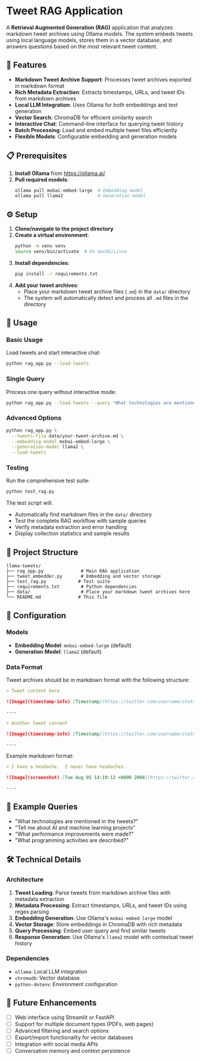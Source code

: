 # Tweet RAG Application

A **Retrieval Augmented Generation (RAG)** application that analyzes markdown tweet archives using Ollama models. The system embeds tweets using local language models, stores them in a vector database, and answers questions based on the most relevant tweet content.

## 🚀 Features

- **Markdown Tweet Archive Support**: Processes tweet archives exported in markdown format
- **Rich Metadata Extraction**: Extracts timestamps, URLs, and tweet IDs from markdown archives
- **Local LLM Integration**: Uses Ollama for both embeddings and text generation
- **Vector Search**: ChromaDB for efficient similarity search
- **Interactive Chat**: Command-line interface for querying tweet history
- **Batch Processing**: Load and embed multiple tweet files efficiently
- **Flexible Models**: Configurable embedding and generation models

## 📋 Prerequisites

1. **Install Ollama** from https://ollama.ai/
2. **Pull required models**:
   ```bash
   ollama pull mxbai-embed-large  # Embedding model
   ollama pull llama2             # Generation model
   ```

## ⚙️ Setup

1. **Clone/navigate to the project directory**
2. **Create a virtual environment**:
   ```bash
   python -m venv venv
   source venv/bin/activate  # On macOS/Linux
   ```
3. **Install dependencies**:
   ```bash
   pip install -r requirements.txt
   ```
4. **Add your tweet archives**:
   - Place your markdown tweet archive files (`.md`) in the `data/` directory
   - The system will automatically detect and process all `.md` files in the directory

## 🎯 Usage

### Basic Usage
Load tweets and start interactive chat:
```bash
python rag_app.py --load-tweets
```

### Single Query
Process one query without interactive mode:
```bash
python rag_app.py --load-tweets --query "What technologies are mentioned?"
```

### Advanced Options
```bash
python rag_app.py \
  --tweets-file data/your-tweet-archive.md \
  --embedding-model mxbai-embed-large \
  --generation-model llama2 \
  --load-tweets
```

### Testing
Run the comprehensive test suite:
```bash
python test_rag.py
```

The test script will:
- Automatically find markdown files in the `data/` directory
- Test the complete RAG workflow with sample queries
- Verify metadata extraction and error handling
- Display collection statistics and sample results

## 📁 Project Structure

```
llama-tweets/
├── rag_app.py              # Main RAG application
├── tweet_embedder.py       # Embedding and vector storage
├── test_rag.py            # Test suite
├── requirements.txt        # Python dependencies
├── data/                   # Place your markdown tweet archives here
└── README.md              # This file
```

## 🔧 Configuration

### Models
- **Embedding Model**: `mxbai-embed-large` (default)
- **Generation Model**: `llama2` (default)

### Data Format
Tweet archives should be in markdown format with the following structure:
```markdown
> Tweet content here

![Image](timestamp-info) [Timestamp](https://twitter.com/username/status/tweetid)

----

> Another tweet content

![Image](timestamp-info) [Timestamp](https://twitter.com/username/status/tweetid)

----
```

Example markdown format:
```markdown
> I have a headache.  I never have headaches.

![Image](screenshot) [Tue Aug 05 14:19:12 +0000 2008](https://twitter.com/username/status/878282969)

----
```

## 🧪 Example Queries

- "What technologies are mentioned in the tweets?"
- "Tell me about AI and machine learning projects"
- "What performance improvements were made?"
- "What programming activities are described?"

## 🛠️ Technical Details

### Architecture
1. **Tweet Loading**: Parse tweets from markdown archive files with metadata extraction
2. **Metadata Processing**: Extract timestamps, URLs, and tweet IDs using regex parsing
3. **Embedding Generation**: Use Ollama's `mxbai-embed-large` model
4. **Vector Storage**: Store embeddings in ChromaDB with rich metadata
5. **Query Processing**: Embed user query and find similar tweets
6. **Response Generation**: Use Ollama's `llama2` model with contextual tweet history

### Dependencies
- `ollama`: Local LLM integration
- `chromadb`: Vector database
- `python-dotenv`: Environment configuration

## 🚧 Future Enhancements

- [ ] Web interface using Streamlit or FastAPI
- [ ] Support for multiple document types (PDFs, web pages)
- [ ] Advanced filtering and search options
- [ ] Export/import functionality for vector databases
- [ ] Integration with social media APIs
- [ ] Conversation memory and context persistence
